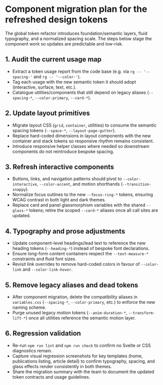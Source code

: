 # Component migration plan for the refreshed design tokens

The global token refactor introduces foundation/semantic layers, fluid typography, and a normalized spacing scale. The steps below stage the component work so updates are predictable and low-risk.

## 1. Audit the current usage map
- Extract a token usage report from the code base (e.g. via `rg -- '--spacing-'` and `rg -- '--color-'`).
- Tag each usage with the new semantic token it should adopt (interactive, surface, text, etc.).
- Catalogue utilities/components that still depend on legacy aliases (`--spacing-*`, `--color-primary`, `--card-*`).

## 2. Update layout primitives
- Migrate layout CSS (`grid`, `container`, utilities) to consume the semantic spacing tokens (`--space-*`, `--layout-page-gutter`).
- Replace hard-coded dimensions in layout components with the new container and stack tokens so responsive rhythm remains consistent.
- Introduce responsive helper classes where needed so downstream components do not reintroduce bespoke spacing.

## 3. Refresh interactive components
- Buttons, links, and navigation patterns should pivot to `--color-interactive`, `--color-accent`, and motion shorthands (`--transition-snappy`).
- Normalize focus outlines to the new `--focus-ring-*` tokens, ensuring WCAG contrast in both light and dark themes.
- Replace card and panel glassmorphism variables with the shared `--glass-*` tokens; retire the scoped `--card-*` aliases once all call sites are updated.

## 4. Typography and prose adjustments
- Update component-level headings/lead text to reference the new heading tokens (`--heading-*`) instead of bespoke font declarations.
- Ensure long-form content containers respect the `--text-measure-*` constraints and fluid font sizes.
- Revisit link overrides to remove hard-coded colors in favour of `--color-link` and `--color-link-hover`.

## 5. Remove legacy aliases and dead tokens
- After component migration, delete the compatibility aliases in `variables.css` (`--spacing-*`, `--color-primary`, etc.) to enforce the new naming scheme.
- Purge unused legacy motion tokens (`--anim-duration-*`, `--transform-lift-*`) once all utilities reference the semantic motion layer.

## 6. Regression validation
- Re-run `npm run lint` and `npm run check` to confirm no Svelte or CSS diagnostics remain.
- Capture visual regression screenshots for key templates (home, publications listing, article detail) to confirm typography, spacing, and glass effects render consistently in both themes.
- Share the migration summary with the team to document the updated token contracts and usage guidelines.
